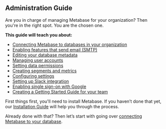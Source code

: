 ## Administration Guide

Are you in charge of managing Metabase for your organization? Then you're in the right spot. You are the chosen one.

**This guide will teach you about:**

* [Connecting Metabase to databases in your organization](01-managing-databases.md)
* [Enabling features that send email (SMTP)](02-setting-up-email.md)
* [Editing your database metadata](03-metadata-editing.md)
* [Managing user accounts](04-managing-users.md)
* [Setting data permissions](05-setting-permissions.md)
* [Creating segments and metrics](06-segments-and-metrics.md)
* [Configuring settings](07-configuration-settings.md)
* [Setting up Slack integration](08-setting-up-slack.md)
* [Enabling single sign-on with Google](09-single-sign-on.md)
* [Creating a Getting Started Guide for your team](10-getting-started-guide.md)

First things first, you'll need to install Metabase. If you haven’t done that yet, our [Installation Guide](../operations-guide/start.md#installing-and-running-metabase) will help you through the process.

Already done with that? Then let’s start with going over [connecting Metabase to your database](01-managing-databases.md).
